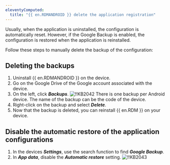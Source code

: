 ```yaml
---
eleventyComputed:
  title: "{{ en.RDMANDROID }} delete the application registration"
---
```

Usually, when the application is uninstalled, the configuration is automatically reset. However, if the Google Backup is enabled, the configuration is restored when the application is reinstalled.

Follow these steps to manually delete the backup of the configuration:

## Deleting the backups

1. Uninstall {{ en.RDMANDROID }} on the device.
1. Go on the Google Drive of the Google account associated with the device.
1. On the left, click ***Backups***.
![!!KB2042](https://cdnweb.devolutions.net/docs/en/kb/KB2042.png)
There is one backup per Android device. The name of the backup can be the code of the device.
1. Right-click on the backup and select ***Delete***.
1. Now that the backup is deleted, you can reinstall {{ en.RDM }} on your device.

## Disable the automatic restore of the application configurations

1. In the devices ***Settings***, use the search function to find ***Google Backup***.
1. In ***App data***, disable the ***Automatic restore*** setting.
![!!KB2043](https://cdnweb.devolutions.net/docs/en/kb/KB2043.png)
